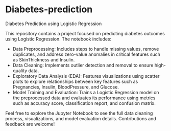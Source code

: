 # Diabetes-prediction

Diabetes Prediction using Logistic Regression

This repository contains a project focused on predicting diabetes outcomes using Logistic Regression. The notebook includes:

- Data Preprocessing: Includes steps to handle missing values, remove duplicates, and address zero-value anomalies in critical features such as SkinThickness and Insulin.
- Data Cleaning: Implements outlier detection and removal to ensure high-quality data.
- Exploratory Data Analysis (EDA): Features visualizations using scatter plots to explore relationships between key features such as Pregnancies, Insulin, BloodPressure, and Glucose.
- Model Training and Evaluation: Trains a Logistic Regression model on the preprocessed data and evaluates its performance using metrics such as accuracy score, classification report, and confusion matrix.

Feel free to explore the Jupyter Notebook to see the full data cleaning process, visualizations, and model evaluation details. Contributions and feedback are welcome!
